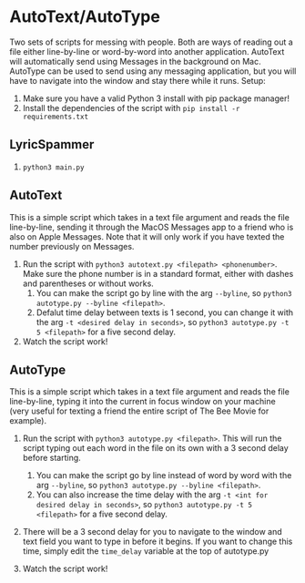 # AutoText/AutoType

Two sets of scripts for messing with people. Both are ways of reading out a file either line-by-line or word-by-word into another application. AutoText will automatically send using Messages in the background on Mac. AutoType can be used to send using any messaging application, but you will have to navigate into the window and stay there while it runs.
Setup:

1. Make sure you have a valid Python 3 install with pip package manager!
2. Install the dependencies of the script with `pip install -r requirements.txt`

## LyricSpammer
1. `python3 main.py`

## AutoText

This is a simple script which takes in a text file argument and reads the file line-by-line, sending it through the MacOS Messages app to a friend who is also on Apple Messages. Note that it will only work if you have texted the number previously on Messages.

1. Run the script with `python3 autotext.py <filepath> <phonenumber>`. Make sure the phone number is in a standard format, either with dashes and parentheses or without works.
   1. You can make the script go by line with the arg `--byline`, so `python3 autotype.py --byline <filepath>`.
   2. Defalut time delay between texts is 1 second, you can change it with the arg `-t <desired delay in seconds>`, so `python3 autotype.py -t 5 <filepath>` for a five second delay.
2. Watch the script work!

## AutoType

This is a simple script which takes in a text file argument and reads the file line-by-line, typing it into the current in focus window on your machine (very useful for texting a friend the entire script of The Bee Movie for example).  

1. Run the script with `python3 autotype.py <filepath>`. This will run the script typing out each word in the file on its own with a 3 second delay before starting.

   1. You can make the script go by line instead of word by word with the arg `--byline`, so `python3 autotype.py --byline <filepath>`.
   2. You can also increase the time delay with the arg `-t <int for desired delay in seconds>`, so `python3 autotype.py -t 5 <filepath>` for a five second delay.
2. There will be a 3 second delay for you to navigate to the window and text field you want to type in before it begins. If you want to change this time, simply edit the `time_delay` variable at the top of autotype.py
3. Watch the script work!
